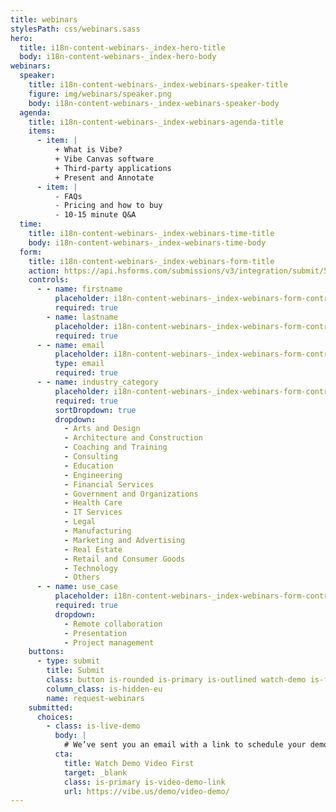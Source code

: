 ```yaml
---
title: webinars
stylesPath: css/webinars.sass
hero:
  title: i18n-content-webinars-_index-hero-title
  body: i18n-content-webinars-_index-hero-body
webinars:
  speaker:
    title: i18n-content-webinars-_index-webinars-speaker-title
    figure: img/webinars/speaker.png
    body: i18n-content-webinars-_index-webinars-speaker-body
  agenda:
    title: i18n-content-webinars-_index-webinars-agenda-title
    items:
      - item: |
          + What is Vibe?
          + Vibe Canvas software
          + Third-party applications
          + Present and Annotate
      - item: |
          - FAQs
          - Pricing and how to buy 
          - 10-15 minute Q&A
  time:
    title: i18n-content-webinars-_index-webinars-time-title
    body: i18n-content-webinars-_index-webinars-time-body
  form:
    title: i18n-content-webinars-_index-webinars-form-title
    action: https://api.hsforms.com/submissions/v3/integration/submit/5698963/3d6ae527-ade1-410d-91e7-c2f576b231f5
    controls:
      - - name: firstname
          placeholder: i18n-content-webinars-_index-webinars-form-controls-i_0-i_0-placeholder
          required: true
        - name: lastname
          placeholder: i18n-content-webinars-_index-webinars-form-controls-i_0-i_1-placeholder
          required: true
      - - name: email
          placeholder: i18n-content-webinars-_index-webinars-form-controls-i_1-i_0-placeholder
          type: email
          required: true
      - - name: industry_category
          placeholder: i18n-content-webinars-_index-webinars-form-controls-i_2-i_0-placeholder
          required: true
          sortDropdown: true
          dropdown:
            - Arts and Design
            - Architecture and Construction
            - Coaching and Training
            - Consulting
            - Education
            - Engineering
            - Financial Services
            - Government and Organizations
            - Health Care
            - IT Services
            - Legal
            - Manufacturing
            - Marketing and Advertising
            - Real Estate
            - Retail and Consumer Goods
            - Technology
            - Others
      - - name: use_case
          placeholder: i18n-content-webinars-_index-webinars-form-controls-i_3-i_0-placeholder
          required: true
          dropdown:
            - Remote collaboration
            - Presentation
            - Project management
    buttons:
      - type: submit
        title: Submit
        class: button is-rounded is-primary is-outlined watch-demo is-fullwidth
        column_class: is-hidden-eu
        name: request-webinars
    submitted:
      choices:
        - class: is-live-demo
          body: |
            # We’ve sent you an email with a link to schedule your demo. Talk to you soon!
          cta:
            title: Watch Demo Video First
            target: _blank
            class: is-primary is-video-demo-link
            url: https://vibe.us/demo/video-demo/
---
```

